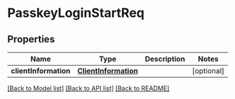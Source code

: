 # PasskeyLoginStartReq

## Properties
Name | Type | Description | Notes
------------ | ------------- | ------------- | -------------
**clientInformation** | [**ClientInformation**](ClientInformation.md) |  | [optional] 

[[Back to Model list]](../README.md#documentation-for-models) [[Back to API list]](../README.md#documentation-for-api-endpoints) [[Back to README]](../README.md)


